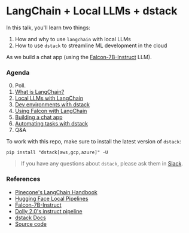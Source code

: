 # LangChain + Local LLMs + dstack

In this talk, you'll learn two things:

1. How and why to use `langchain` with local LLMs
2. How to use `dstack` to streamline ML development in the cloud

As we build a chat app (using the [Falcon-7B-Instruct](https://huggingface.co/tiiuae/falcon-7b-instruct) LLM).

### Agenda

0. Poll.
1. [What is LangChain?](langchain_intro.ipynb)
2. [Local LLMs with LangChain](local_llms_intro.ipynb)
3. [Dev environments with dstack](dstack_into.ipynb)
4. [Using Falcon with LangChain](falcon_with_langchain.ipynb)
5. [Building a chat app](skeleton.py)
6. [Automating tasks with dstack](dstack_into.ipynb)
7. Q&A

To work with this repo, make sure to install the latest version of `dstack`: 

```shell
pip install "dstack[aws,gcp,azure]" -U
```

> If you have any questions about `dstack`, please ask them in [Slack](https://join.slack.com/t/dstackai/shared_invite/zt-xdnsytie-D4qU9BvJP8vkbkHXdi6clQ).

### References

- [Pinecone's LangChain Handbook](https://www.pinecone.io/learn/langchain/)
- [Hugging Face Local Pipelines](https://python.langchain.com/en/latest/modules/models/llms/integrations/huggingface_pipelines.html)
- [Falcon-7B-Instruct](https://huggingface.co/tiiuae/falcon-7b-instruct)
- [Dolly 2.0's instruct pipeline](https://huggingface.co/databricks/dolly-v2-12b/raw/main/instruct_pipeline.py)
- [dstack Docs](https://dstack.ai/docs/)
- [Source code](https://github.com/dstackai/langchain-meetup)